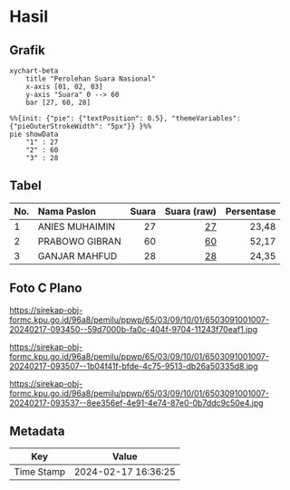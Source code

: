 # Hasil

## Grafik

```mermaid
xychart-beta
    title "Perolehan Suara Nasional"
    x-axis [01, 02, 03]
    y-axis "Suara" 0 --> 60
    bar [27, 60, 28]
```

```mermaid
%%{init: {"pie": {"textPosition": 0.5}, "themeVariables": {"pieOuterStrokeWidth": "5px"}} }%%
pie showData
    "1" : 27
    "2" : 60
    "3" : 28
```

## Tabel

| No. | Nama Paslon    | Suara | Suara (raw) | Persentase |
|:--- |:-------------- | -----:| -----------:| ----------:|
| 1   | ANIES MUHAIMIN | 27    | [27][p-1]   | 23,48      |
| 2   | PRABOWO GIBRAN | 60    | [60][p-2]   | 52,17      |
| 3   | GANJAR MAHFUD  | 28    | [28][p-3]   | 24,35      |


[p-1]: https://github.com/gigit-pemilu/pemilu-2024/blob/main/pilpres/hitung-suara/sub/65-kalimantan-utara/sub/03-nunukan/sub/09-nunukan-selatan/sub/1001-selisun/sub/007-tps/sub/paslon-1.txt
[p-2]: https://github.com/gigit-pemilu/pemilu-2024/blob/main/pilpres/hitung-suara/sub/65-kalimantan-utara/sub/03-nunukan/sub/09-nunukan-selatan/sub/1001-selisun/sub/007-tps/sub/paslon-2.txt
[p-3]: https://github.com/gigit-pemilu/pemilu-2024/blob/main/pilpres/hitung-suara/sub/65-kalimantan-utara/sub/03-nunukan/sub/09-nunukan-selatan/sub/1001-selisun/sub/007-tps/sub/paslon-3.txt

## Foto C Plano

https://sirekap-obj-formc.kpu.go.id/96a8/pemilu/ppwp/65/03/09/10/01/6503091001007-20240217-093450--59d7000b-fa0c-404f-9704-11243f70eaf1.jpg

https://sirekap-obj-formc.kpu.go.id/96a8/pemilu/ppwp/65/03/09/10/01/6503091001007-20240217-093507--1b04f41f-bfde-4c75-9513-db26a50335d8.jpg

https://sirekap-obj-formc.kpu.go.id/96a8/pemilu/ppwp/65/03/09/10/01/6503091001007-20240217-093537--8ee356ef-4e91-4e74-87e0-0b7ddc9c50e4.jpg


## Metadata

| Key        | Value               |
| ---------- | ------------------- |
| Time Stamp | 2024-02-17 16:36:25 |



